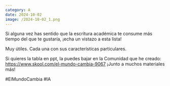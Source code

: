 ```yaml
--- 
category: A 
date: 2024-10-02 
image: /2024-10-02_1.png 
--- 
```


Si alguna vez has sentido que la escritura académica te consume más tiempo del que te gustaría, ¡echa un vistazo a esta lista!

Muy útiles. Cada una con sus características particulares. 

Si quieres la tabla en ppt, la puedes bajar en la Comunidad que he creado: https://www.skool.com/el-mundo-cambia-9067 ¡Junto a muchos materiales más!

#ElMundoCambia #IA
